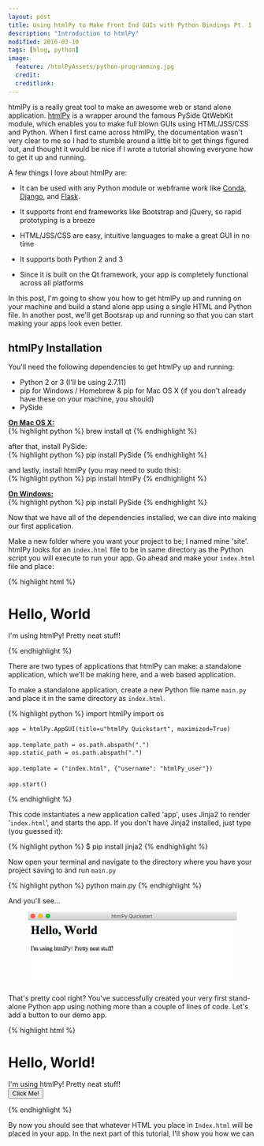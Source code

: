 ```yaml
---
layout: post
title: Using htmlPy to Make Front End GUIs with Python Bindings Pt. 1
description: "Introduction to htmlPy"
modified: 2016-03-10
tags: [blog, python]
image:
  feature: /htmlPyAssets/python-programming.jpg
  credit: 
  creditlink:
---
```


htmlPy is a really great tool to make an awesome web or stand alone application. <a href="http://htmlpy.readthedocs.org/en/master/index.html#">htmlPy</a> is a wrapper around the famous PySide QtWebKit module, which enables you to make full blown GUIs using HTML/JSS/CSS and Python. When I first came across htmlPy, the documentation wasn't very clear to me so I had to stumble around a little bit to get things figured out, and thought it would be nice if I wrote a tutorial showing everyone how to get it up and running.

 A few things I love about htmlPy are:

* It can be used with any Python module or webframe work like <a href="http://conda.pydata.org/docs/index.html">Conda,</a> <a href="https://www.djangoproject.com/">Django</a>, and <a href="http://flask.pocoo.org/">Flask</a>.

* It supports front end frameworks like Bootstrap and jQuery, so rapid prototyping is a breeze
* HTML/JSS/CSS are easy, intuitive languages to make a great GUI in no time
* It supports both Python 2 and 3
* Since it is built on the Qt framework, your app is completely functional across all platforms

In this post, I'm going to show you how to get htmlPy up and running on your machine and build a stand alone app using a single HTML and Python file. In another post, we'll get Bootsrap up and running so that you can start making your apps look even better.

<h2>htmlPy Installation</h2>

You'll need the following dependencies to get htmlPy up and running:

* Python 2 or 3 (I'll be using 2.7.11)
* pip for Windows / Homebrew & pip for Mac OS X (if you don't already have these on your machine, you should)
* PySide

<b><u>On Mac OS X:</u></b><br>
{% highlight python %}
    brew install qt
{% endhighlight %}

after that, install PySide:<br>
{% highlight python %}
    pip install PySide
{% endhighlight %}

and lastly, install htmlPy (you may need to sudo this):<br>
{% highlight python %}
    pip install htmlPy
{% endhighlight %}

<b><u>On Windows:</u></b><br>
{% highlight python %}
    pip install PySide
{% endhighlight %}

Now that we have all of the dependencies installed, we can dive into making our first application.

Make a new folder where you want your project to be; I named mine 'site'. htmlPy looks for an `index.html` file to be in same directory as the Python script you will execute to run your app. Go ahead and make your `index.html` file and place:

{% highlight html %}
<h1>Hello, World</h1>
<p>I'm using htmlPy! Pretty neat stuff!</p>
{% endhighlight %}

There are two types of applications that htmlPy can make: a standalone application, which we'll be making here, and a web based application.

To make a standalone application, create a new Python file name `main.py` and place it in the same directory as `index.html`.

{% highlight python %}
    import htmlPy
    import os
    
    app = htmlPy.AppGUI(title=u"htmlPy Quickstart", maximized=True)
    
    app.template_path = os.path.abspath(".")
    app.static_path = os.path.abspath(".")
    
    app.template = ("index.html", {"username": "htmlPy_user"})
    
    app.start()
{% endhighlight %}

This code instantiates a new application called 'app', uses Jinja2 to render '`index.html`', and starts the app. If you don't have Jinja2 installed, just type (you guessed it):

{% highlight python %}
$ pip install jinja2
{% endhighlight %}

Now open your terminal and navigate to the directory where you have your project saving to and run `main.py`

{% highlight python %}
python main.py
{% endhighlight %}

And you'll see...

<figure>
	<a href="http://adamw88.github.io/images/htmlPyAssets/htmlPy_hello_world.png"><img src="/images/htmlPyAssets/htmlPy_hello_world.png"></a>
</figure>

That's pretty cool right? You've successfully created your very first stand-alone Python app using nothing more than a couple of lines of code. Let's add a button to our demo app.

{% highlight html %}
<!DOCTYPE html>
<html>
<body>
<h1>Hello, World!</h1>
<p>I'm using htmlPy! Pretty neat stuff!
<br>
<button type="button" onclick="alert('Hello world!')">Click Me!</button>
</p>
</body>
</html>
{% endhighlight %}

By now you should see that whatever HTML you place in `Index.html` will be placed in your app. In the next part of this tutorial, I'll show you how we can 
